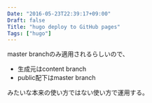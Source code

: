 ```yaml
---
Date: "2016-05-23T22:39:17+09:00"
Draft: false
Title: "hugo deploy to GitHub pages"
Tags: ["hugo"]
---
```


master branchのみ適用されるらしいので、

- 生成元はcontent branch
- public配下はmaster branch

みたいな本来の使い方ではない使い方で運用する。
